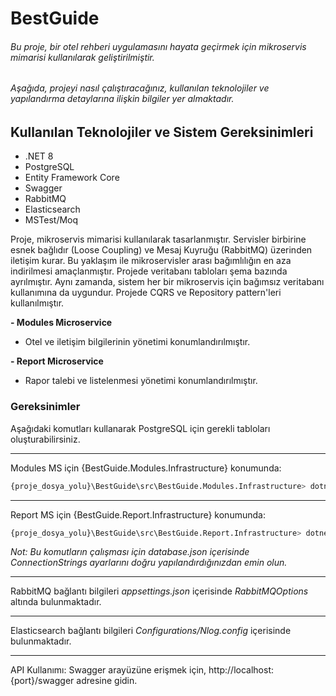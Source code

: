 # BestGuide
###### Bu proje, bir otel rehberi uygulamasını hayata geçirmek için mikroservis mimarisi kullanılarak geliştirilmiştir.
###### Aşağıda, projeyi nasıl çalıştıracağınız, kullanılan teknolojiler ve yapılandırma detaylarına ilişkin bilgiler yer almaktadır.

## Kullanılan Teknolojiler ve Sistem Gereksinimleri
- .NET 8
- PostgreSQL
- Entity Framework Core
- Swagger
- RabbitMQ
- Elasticsearch
- MSTest/Moq

Proje, mikroservis mimarisi kullanılarak tasarlanmıştır. Servisler birbirine esnek bağlıdır (Loose Coupling) ve Mesaj Kuyruğu (RabbitMQ) üzerinden iletişim kurar. Bu yaklaşım ile mikroservisler arası bağımlılığın en aza indirilmesi amaçlanmıştır. Projede veritabanı tabloları şema bazında ayrılmıştır. Aynı zamanda, sistem her bir mikroservis için bağımsız veritabanı kullanımına da uygundur. Projede CQRS ve Repository pattern'leri kullanılmıştır.

**- Modules Microservice**
- Otel ve iletişim bilgilerinin yönetimi konumlandırılmıştır.

**- Report Microservice**
- Rapor talebi ve listelenmesi yönetimi konumlandırılmıştır.

### Gereksinimler

Aşağıdaki komutları kullanarak PostgreSQL için gerekli tabloları oluşturabilirsiniz.

------------

Modules MS için {BestGuide.Modules.Infrastructure} konumunda:
```bash
{proje_dosya_yolu}\BestGuide\src\BestGuide.Modules.Infrastructure> dotnet ef database update --context ModulesDbContext --startup-project ../BestGuide.Modules
```

------------

Report MS için {BestGuide.Report.Infrastructure} konumunda:
```bash
{proje_dosya_yolu}\BestGuide\src\BestGuide.Report.Infrastructure> dotnet ef database update --context ReportDbContext --startup-project ../BestGuide.Report
```

*Not: Bu komutların çalışması için database.json içerisinde ConnectionStrings ayarlarını doğru yapılandırdığınızdan emin olun.*

------------

RabbitMQ bağlantı bilgileri *appsettings.json* içerisinde *RabbitMQOptions* altında bulunmaktadır.

------------

Elasticsearch bağlantı bilgileri *Configurations/Nlog.config* içerisinde bulunmaktadır.

------------

API Kullanımı: Swagger arayüzüne erişmek için, http://localhost:{port}/swagger adresine gidin.
